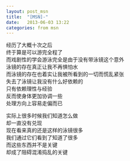 ```yaml
---
layout: post_msn
title:  "[MSN]-"
date:   2013-06-03 13:22
categories: from msn
---
```

经历了大概十次之后  
终于算是可以游完全程了  
而戏剧性的学会游泳完全是由于没有带泳镜这个意外  
泳镜的存在真正让我不再惧怕水  
而泳镜的存在也着实让我被所看到的一切而慌乱紧张  
失去了泳镜让我没有什么好依赖的  
只有依赖理性与经验  
反而使身体更加协调一些  
处理方向上容易走偏而已  
  
实际上很多时候我们知道怎么做  
却一直没有兑现  
现在看来真的还是这样的泳镜很多  
我们通过它们看到了知道了很多  
而这些东西并不是关键  
却成了阻碍混淆捣乱的关键  
